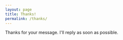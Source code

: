```yaml
---
layout: page
title: Thanks!
permalink: /thanks/
---
```

Thanks for your message.  I'll reply as soon as possible.
